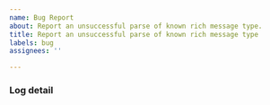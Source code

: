 ```yaml
---
name: Bug Report
about: Report an unsuccessful parse of known rich message type.
title: Report an unsuccessful parse of known rich message type
labels: bug
assignees: ''

---
```


### Log detail
<!-- Paste associated log file content below -->
<!-- If you can't find the log file, see https://github.com/Under-estimate/MiraiRichMessageParser/blob/79a1580f9e617b934f12c182c0914c7273005af9/src/main/java/org/zrnq/RichMessageParser.java#L13 -->
<!-- If you lost your log file, paste the message content below (XML/JSON) -->
